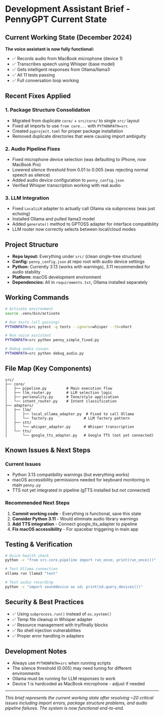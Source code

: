 # Development Assistant Brief - PennyGPT Current State

## Current Working State (December 2024)
**The voice assistant is now fully functional:**
- ✅ Records audio from MacBook microphone (device 1)
- ✅ Transcribes speech using Whisper (base model)
- ✅ Gets intelligent responses from Ollama/llama3
- ✅ All 11 tests passing
- ✅ Full conversation loop working

## Recent Fixes Applied

### 1. Package Structure Consolidation
- Migrated from duplicate `core/` + `src/core/` to single `src/` layout
- Fixed all imports to use `from core...` with `PYTHONPATH=src`
- Created `pyproject.toml` for proper package installation
- Removed duplicate directories that were causing import ambiguity

### 2. Audio Pipeline Fixes
- Fixed microphone device selection (was defaulting to iPhone, now MacBook Pro)
- Lowered silence threshold from 0.01 to 0.005 (was rejecting normal speech as silence)
- Added audio device configuration to `penny_config.json`
- Verified Whisper transcription working with real audio

### 3. LLM Integration
- Fixed `LocalLLM` adapter to actually call Ollama via subprocess (was just echoing)
- Installed Ollama and pulled llama3 model
- Added `generate()` method to GPTOSS adapter for interface compatibility
- LLM router now correctly selects between local/cloud modes

## Project Structure
- **Repo layout:** Everything under `src/` (clean single-tree structure)
- **Config:** `penny_config.json` at repo root with audio device settings
- **Python:** Currently 3.13 (works with warnings), 3.11 recommended for audio stability
- **Platform:** macOS development environment
- **Dependencies:** All in `requirements.txt`, Ollama installed separately

## Working Commands
```bash
# Activate environment
source .venv/bin/activate

# Run tests (all passing)
PYTHONPATH=src pytest -q tests --ignore=whisper --tb=short

# Run voice assistant
PYTHONPATH=src python penny_simple_fixed.py

# Debug audio issues
PYTHONPATH=src python debug_audio.py
```

## File Map (Key Components)
```
src/
├── core/
│   ├── pipeline.py         # Main execution flow
│   ├── llm_router.py       # LLM selection logic
│   ├── personality.py      # Tone/style application
│   └── intent_router.py    # Intent classification
├── adapters/
│   ├── llm/
│   │   ├── local_ollama_adapter.py  # Fixed to call Ollama
│   │   └── factory.py              # LLM factory pattern
│   ├── stt/
│   │   └── whisper_adapter.py      # Whisper transcription
│   └── tts/
│       └── google_tts_adapter.py   # Google TTS (not yet connected)
```

## Known Issues & Next Steps

### Current Issues
- Python 3.13 compatibility warnings (but everything works)
- macOS accessibility permissions needed for keyboard monitoring in main `penny.py`
- TTS not yet integrated in pipeline (gTTS installed but not connected)

### Recommended Next Steps
1. **Commit working code** - Everything is functional, save this state
2. **Consider Python 3.11** - Would eliminate audio library warnings
3. **Add TTS integration** - Connect google_tts_adapter to pipeline
4. **Fix macOS accessibility** - For spacebar triggering in main app

## Testing & Verification
```bash
# Quick health check
python -c "from src.core.pipeline import run_once; print(run_once())"

# Test Ollama connection
ollama run llama3 "test"

# Test audio recording
python -c "import sounddevice as sd; print(sd.query_devices())"
```

## Security & Best Practices
- ✅ Using `subprocess.run()` instead of `os.system()`
- ✅ Temp file cleanup in Whisper adapter
- ✅ Resource management with try/finally blocks
- ✅ No shell injection vulnerabilities
- ✅ Proper error handling in adapters

## Development Notes
- Always use `PYTHONPATH=src` when running scripts
- The silence threshold (0.005) may need tuning for different environments
- Ollama must be running for LLM responses to work
- Device 1 is hardcoded as MacBook microphone - adjust if needed

---
*This brief represents the current working state after resolving ~20 critical issues including import errors, package structure problems, and audio pipeline failures. The system is now functional end-to-end.*

